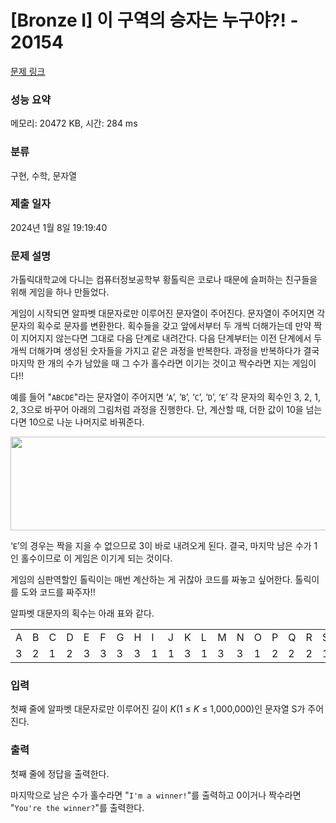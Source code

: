 # [Bronze I] 이 구역의 승자는 누구야?! - 20154 

[문제 링크](https://www.acmicpc.net/problem/20154) 

### 성능 요약

메모리: 20472 KB, 시간: 284 ms

### 분류

구현, 수학, 문자열

### 제출 일자

2024년 1월 8일 19:19:40

### 문제 설명

<p>가톨릭대학교에 다니는 컴퓨터정보공학부 황톨릭은 코로나 때문에 슬퍼하는 친구들을 위해 게임을 하나 만들었다.</p>

<p>게임이 시작되면 알파벳 대문자로만 이루어진 문자열이 주어진다. 문자열이 주어지면 각 문자의 획수로 문자를 변환한다. 획수들을 갖고 앞에서부터 두 개씩 더해가는데 만약 짝이 지어지지 않는다면 그대로 다음 단계로 내려간다. 다음 단계부터는 이전 단계에서 두 개씩 더해가며 생성된 숫자들을 가지고 같은 과정을 반복한다. 과정을 반복하다가 결국 마지막 한 개의 수가 남았을 때 그 수가 홀수라면 이기는 것이고 짝수라면 지는 게임이다!!</p>

<p>예를 들어 "<code>ABCDE</code>"라는 문자열이 주어지면 ‘<code>A</code>’, ‘<code>B</code>’, ‘<code>C</code>’, ‘<code>D</code>’, ‘<code>E</code>’ 각 문자의 획수인 3, 2, 1, 2, 3으로 바꾸어 아래의 그림처럼 과정을 진행한다. 단, 계산할 때, 더한 값이 10을 넘는다면 10으로 나눈 나머지로 바꿔준다.</p>

<p style="text-align: center;"><img alt="" src="https://upload.acmicpc.net/949da89b-426f-41da-bac6-dde8835b0922/-/preview/" style="width: 929px; height: 150px;"></p>

<p>‘<code>E</code>’의 경우는 짝을 지을 수 없으므로 3이 바로 내려오게 된다. 결국, 마지막 남은 수가 1인 홀수이므로 이 게임은 이기게 되는 것이다.</p>

<p>게임의 심판역할인 톨릭이는 매번 계산하는 게 귀찮아 코드를 짜놓고 싶어한다. 톨릭이를 도와 코드를 짜주자!!</p>

<p>알파벳 대문자의 획수는 아래 표와 같다.</p>

<table class="table table-bordered table-center-90 td-center">
	<tbody>
		<tr>
			<td>A</td>
			<td>B</td>
			<td>C</td>
			<td>D</td>
			<td>E</td>
			<td>F</td>
			<td>G</td>
			<td>H</td>
			<td>I</td>
			<td>J</td>
			<td>K</td>
			<td>L</td>
			<td>M</td>
			<td>N</td>
			<td>O</td>
			<td>P</td>
			<td>Q</td>
			<td>R</td>
			<td>S</td>
			<td>T</td>
			<td>U</td>
			<td>V</td>
			<td>W</td>
			<td>X</td>
			<td>Y</td>
			<td>Z</td>
		</tr>
		<tr>
			<td>3</td>
			<td>2</td>
			<td>1</td>
			<td>2</td>
			<td>3</td>
			<td>3</td>
			<td>3</td>
			<td>3</td>
			<td>1</td>
			<td>1</td>
			<td>3</td>
			<td>1</td>
			<td>3</td>
			<td>3</td>
			<td>1</td>
			<td>2</td>
			<td>2</td>
			<td>2</td>
			<td>1</td>
			<td>2</td>
			<td>1</td>
			<td>1</td>
			<td>2</td>
			<td>2</td>
			<td>2</td>
			<td>1</td>
		</tr>
	</tbody>
</table>

### 입력 

 <p>첫째 줄에 알파벳 대문자로만 이루어진 길이 <em>K</em>(1 ≤ <em>K</em> ≤ 1,000,000)인 문자열 S가 주어진다.</p>

### 출력 

 <p>첫째 줄에 정답을 출력한다.</p>

<p>마지막으로 남은 수가 홀수라면 "<code>I'm a winner!</code>"를 출력하고 0이거나 짝수라면 "<code>You're the winner?</code>"를 출력한다.</p>


